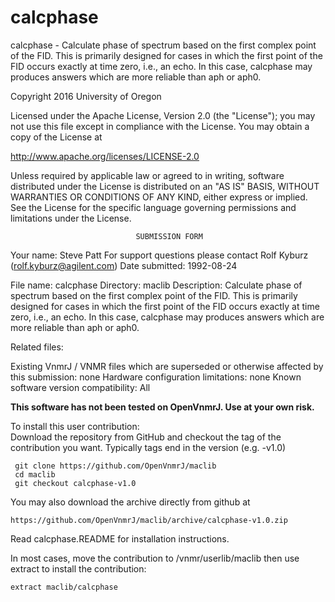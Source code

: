 # calcphase
 calcphase - Calculate phase of spectrum based on the first complex point of
 the
 FID. This is primarily designed for cases in which the first point
 of the FID occurs exactly at time zero, i.e., an echo. In this case,
 calcphase may produces answers which are more reliable than aph
 or aph0.

 Copyright 2016 University of Oregon

 Licensed under the Apache License, Version 2.0 (the "License");
 you may not use this file except in compliance with the License.
 You may obtain a copy of the License at

   http://www.apache.org/licenses/LICENSE-2.0

 Unless required by applicable law or agreed to in writing, software
 distributed under the License is distributed on an "AS IS" BASIS,
 WITHOUT WARRANTIES OR CONDITIONS OF ANY KIND, either express or implied.
 See the License for the specific language governing permissions and
 limitations under the License.

                                SUBMISSION FORM

Your name:              Steve Patt
                        For support questions please contact
                                Rolf Kyburz (rolf.kyburz@agilent.com)
Date submitted:         1992-08-24

File name:              calcphase
Directory:              maclib
Description:            Calculate phase of spectrum based on the first complex
                        point of the FID. This is primarily designed for cases
                        in which the first point of the FID occurs exactly at
                        time zero, i.e., an echo. In this case, calcphase may
                        produces answers which are more reliable than aph or
                        aph0.

Related files:

Existing VnmrJ / VNMR files which are superseded or
otherwise affected by this submission:  none
Hardware configuration limitations:     none
Known software version compatibility:   All

**This software has not been tested on OpenVnmrJ. Use at your own risk.**

To install this user contribution:  
Download the repository from GitHub and checkout the tag of the contribution you want.
Typically tags end in the version (e.g. -v1.0)

     git clone https://github.com/OpenVnmrJ/maclib  
     cd maclib  
     git checkout calcphase-v1.0


You may also download the archive directly from github at

    https://github.com/OpenVnmrJ/maclib/archive/calcphase-v1.0.zip

Read calcphase.README for installation instructions.

In most cases, move the contribution to /vnmr/userlib/maclib 
then use extract to install the contribution:  

    extract maclib/calcphase